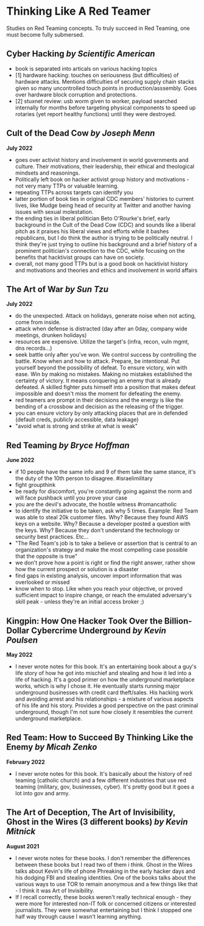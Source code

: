 # Thinking Like A Red Teamer
Studies on Red Teaming concepts. To truly succeed in Red Teaming, one must become fully submersed.

## Cyber Hacking _by Scientific American_
- book is separated into articals on various hacking topics
- [1] hardware hacking: touches on seriousness (but difficulties) of hardware attacks. Mentions difficulties of securing supply chain stacks given so many uncontrolled touch points in production/asssembly. Goes over hardware block corruption and protections. 
- [2] stuxnet review: usb worm given to worker, payload searched internally for months before targeting physical components to speed up rotaries (yet report healthy functions) until they were destroyed. 

## Cult of the Dead Cow _by Joseph Menn_
**July 2022**
- goes over activist history and involvement in world governments and culture. Their motivations, their leadership, their ethical and theological mindsets and reasonings. 
- Politically left book on hacker activist group history and motivations - not very many TTPs or valuable learning. 
- repeating TTPs across targets can identify you
- latter portion of book ties in original CDC members' histories to current lives, like Mudge being head of security at Twitter and another having issues with sexual molestation. 
- the ending ties in liberal politician Beto O'Rourke's brief, early background in the Cult of the Dead Cow (CDC) and sounds like a liberal pitch as it praises his liberal views and efforts while it bashes republicans, but I do think the author is trying to be politically neutral. I think they're just trying to outline his background and a brief history of a prominent politician's connection to the CDC, while focusing on the benefits that hacktivist groups can have on society. 
- overall, not many good TTPs but is a good book on hacktivist history and motivations and theories and ethics and involvement in world affairs

## The Art of War _by Sun Tzu_
**July 2022**
- do the unexpected. Attack on holidays, generate noise when not acting, come from inside.
- attack when defense is distracted (day after an 0day, company wide meetings, drunken holidays)
- resources are expensive. Utilize the target's (infra, recon, vuln mgmt, dns records...)
- seek battle only after you've won. We control success by controlling the battle. Know when and how to attack. Prepare, be intentional. Put yourself beyond the possibility of defeat. To ensure victory, win with ease. Win by making no mistakes. Making no mistakes established the certainty of victory. It means conquering an enemy that is already defeated. A skilled fighter puts himself into a position that makes defeat impossible and doesn't miss the moment for defeating the enemy.
- red teamers are prompt in their decisions and the energy is like the bending of a crossbow and decision as the releasing of the trigger. 
- you can ensure victory by only attacking places that are in defended (default creds, publicly accessible, data leakage)
- "avoid what is strong and strike at what is weak"

## Red Teaming _by Bryce Hoffman_
**June 2022**
- if 10 people have the same info and 9 of them take the same stance, it's the duty of the 10th person to disagree. #israelimilitary
- fight groupthink
- be ready for discomfort, you're constantly going against the norm and will face pushback until you prove your case
- you are the devil's advocate, the hostile witness #romancatholic
- to identify the initiative to be taken, ask why 5 times. Example: Red Team was able to steal 20k customer files. Why? Because they found AWS keys on a website. Why? Because a developer posted a question with the keys. Why? Because they don't understand the technology or security best practices. Etc...
- "The Red Team's job is to take a believe or assertion that is central to an organization's strategy and make the most compelling case possible that the opposite is true"
- we don't prove how a point is right or find the right answer, rather show how the current prospect or solution is a disaster
- find gaps in existing analysis, uncover import information that was overlooked or missed
- know when to stop. Like when you reach your objective, or proved sufficient impact to inspire change, or reach the emulated adversary's skill peak - unless they're an initial access broker ;)

## Kingpin: How One Hacker Took Over the Billion-Dollar Cybercrime Underground _by Kevin Poulsen_
**May 2022**
- I never wrote notes for this book. It's an entertaining book about a guy's life story of how he got into mischief and stealing and how it led into a life of hacking. It's a good primer on how the underground marketplace works, which is why I chose it. He eventually starts running major underground businesses with credit card theft/sales. His hacking work and avoiding arrest and his relationships - a mixture of various aspects of his life and his story. Provides a good perspective on the past criminal underground, though I'm not sure how closely it resembles the current underground marketplace.

## Red Team: How to Succeed By Thinking Like the Enemy _by Micah Zenko_
**February 2022**
- I never wrote notes for this book. It's basically about the history of red teaming (catholic church) and a few different industries that use red teaming (military, gov, businesses, cyber). It's pretty good but it goes a lot into gov and army.

## The Art of Deception, The Art of Invisibility, Ghost in the Wires (3 different books) _by Kevin Mitnick_
**August 2021**
- I never wrote notes for these books. I don't remember the differences between these books but I read two of them i think. Ghost in the Wires talks about Kevin's life of phone Phreaking in the early hacker days and his dodging FBI and stealing identities. One of the books talks about the various ways to use TOR to remain anonymous and a few things like that - I think it was Art of Invisibility. 
- If I recall correctly, these books weren't really technical enough - they were more for interested non-IT folk or concerned citizens or interested journalists. They were somewhat entertaining but I think I stopped one half way through cause I wasn't learning anything.
